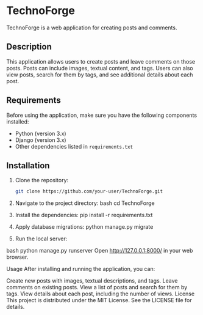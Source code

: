 # TechnoForge

TechnoForge is a web application for creating posts and comments.

## Description

This application allows users to create posts and leave comments on those posts. Posts can include images, textual content, and tags. Users can also view posts, search for them by tags, and see additional details about each post.

## Requirements

Before using the application, make sure you have the following components installed:

- Python (version 3.x)
- Django (version 3.x)
- Other dependencies listed in `requirements.txt`

## Installation

1. Clone the repository:

   ```bash
   git clone https://github.com/your-user/TechnoForge.git

2. Navigate to the project directory:
bash
cd TechnoForge
3. Install the dependencies: pip install -r requirements.txt
4. Apply database migrations: python manage.py migrate
5. Run the local server:

bash
python manage.py runserver
Open http://127.0.0.1:8000/ in your web browser.

Usage
After installing and running the application, you can:

Create new posts with images, textual descriptions, and tags.
Leave comments on existing posts.
View a list of posts and search for them by tags.
View details about each post, including the number of views.
License
This project is distributed under the MIT License. See the LICENSE file for details.





